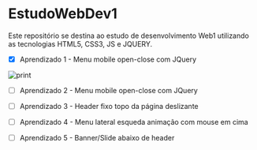 # EstudoWebDev1

Este repositório se destina ao estudo de desenvolvimento Web1 utilizando as tecnologias HTML5, CSS3, JS e JQUERY.

- [x] Aprendizado 1 - Menu mobile open-close com JQuery 

![print](https://user-images.githubusercontent.com/9852787/57706597-708e4c80-763c-11e9-8468-1148f71cb7f0.gif)

- [ ] Aprendizado 2 - Menu mobile open-close com JQuery 

- [ ] Aprendizado 3 - Header fixo topo da página deslizante 

- [ ] Aprendizado 4 - Menu lateral esqueda animação com mouse em cima 

- [ ] Aprendizado 5 - Banner/Slide abaixo de header 
